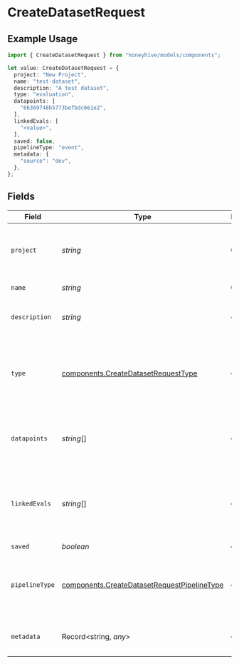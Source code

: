 # CreateDatasetRequest

## Example Usage

```typescript
import { CreateDatasetRequest } from "honeyhive/models/components";

let value: CreateDatasetRequest = {
  project: "New Project",
  name: "test-dataset",
  description: "A test dataset",
  type: "evaluation",
  datapoints: [
    "66369748b5773befbdc661e2",
  ],
  linkedEvals: [
    "<value>",
  ],
  saved: false,
  pipelineType: "event",
  metadata: {
    "source": "dev",
  },
};
```

## Fields

| Field                                                                                                      | Type                                                                                                       | Required                                                                                                   | Description                                                                                                |
| ---------------------------------------------------------------------------------------------------------- | ---------------------------------------------------------------------------------------------------------- | ---------------------------------------------------------------------------------------------------------- | ---------------------------------------------------------------------------------------------------------- |
| `project`                                                                                                  | *string*                                                                                                   | :heavy_check_mark:                                                                                         | Name of the project associated with this dataset like `New Project`                                        |
| `name`                                                                                                     | *string*                                                                                                   | :heavy_check_mark:                                                                                         | Name of the dataset                                                                                        |
| `description`                                                                                              | *string*                                                                                                   | :heavy_minus_sign:                                                                                         | A description for the dataset                                                                              |
| `type`                                                                                                     | [components.CreateDatasetRequestType](../../models/components/createdatasetrequesttype.md)                 | :heavy_minus_sign:                                                                                         | What the dataset is to be used for - "evaluation" (default) or "fine-tuning"                               |
| `datapoints`                                                                                               | *string*[]                                                                                                 | :heavy_minus_sign:                                                                                         | List of unique datapoint ids to be included in this dataset                                                |
| `linkedEvals`                                                                                              | *string*[]                                                                                                 | :heavy_minus_sign:                                                                                         | List of unique evaluation run ids to be associated with this dataset                                       |
| `saved`                                                                                                    | *boolean*                                                                                                  | :heavy_minus_sign:                                                                                         | N/A                                                                                                        |
| `pipelineType`                                                                                             | [components.CreateDatasetRequestPipelineType](../../models/components/createdatasetrequestpipelinetype.md) | :heavy_minus_sign:                                                                                         | The type of data included in the dataset - "event" (default) or "session"                                  |
| `metadata`                                                                                                 | Record<string, *any*>                                                                                      | :heavy_minus_sign:                                                                                         | Any helpful metadata to track for the dataset                                                              |